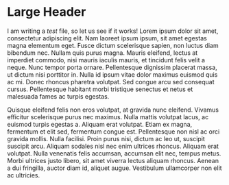 # Large Header
I am writing a *test* file, so let us see if it works! Lorem ipsum dolor sit amet, consectetur adipiscing elit. Nam laoreet ipsum ipsum, sit amet egestas magna elementum eget. Fusce dictum scelerisque sapien, non luctus diam bibendum nec. Nullam quis purus magna. Mauris eleifend, lectus at imperdiet commodo, nisi mauris iaculis mauris, et tincidunt felis velit a neque. Nunc tempor porta ornare. Pellentesque dignissim placerat massa, ut dictum nisi porttitor in. Nulla id ipsum vitae dolor maximus euismod quis ac mi. Donec rhoncus pharetra volutpat. Sed congue arcu sed consequat cursus. Pellentesque habitant morbi tristique senectus et netus et malesuada fames ac turpis egestas.

Quisque eleifend felis non eros volutpat, at gravida nunc eleifend. Vivamus efficitur scelerisque purus nec maximus. Nulla mattis volutpat lacus, ac euismod turpis egestas a. Aliquam erat volutpat. Etiam ex magna, fermentum et elit sed, fermentum congue est. Pellentesque non nisl ac orci gravida mollis. Nulla facilisi. Proin purus nisi, dictum ac leo ut, suscipit suscipit arcu. Aliquam sodales nisl nec enim ultrices rhoncus. Aliquam erat volutpat. Nulla venenatis felis accumsan, accumsan elit nec, tempus metus. Morbi ultrices justo libero, sit amet viverra lectus aliquam rhoncus. Aenean a dui fringilla, auctor diam id, aliquet augue. Vestibulum ullamcorper non elit ac ultricies.
